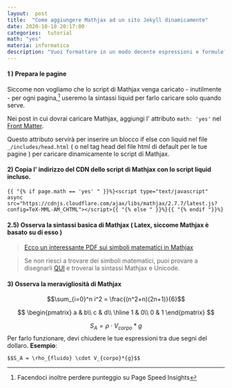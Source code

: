 ```yaml
---
layout:  post
title:  "Come aggiungere Mathjax ad un sito Jekyll dinamicamente"
date: 2020-10-10 20:17:00
categories:  tutorial
math: "yes"
materia: informatica
description: "Vuoi formattare in un modo decente espressioni e formule? Aggiungi il CDN con lo script di di Mathjax, impara la sintassi basica, e inserisci le tue espressioni tra $$"
---
```



#### 1 ) Prepara le pagine

Siccome non vogliamo che lo script di Mathjax venga caricato - inutilmente - per ogni pagina,[^1] useremo la sintassi liquid per farlo caricare solo quando serve. 

Nei post in cui dovrai caricare Mathjax, aggiungi l' attributo `math: 'yes'` nel [Front Matter](https://jekyllrb.com/docs/front-matter/).

Questo attributo servirà per inserire un blocco if else con liquid nel file `_/includes/head.html` ( o nel tag head del file html di default per le tue pagine ) per caricare dinamicamente lo script di Mathjax.

#### 2) Copia l' indirizzo del CDN dello script di Mathjax con lo script liquid incluso.

    {{ "{% if page.math == 'yes' " }}%}<script type="text/javascript" async src="https://cdnjs.cloudflare.com/ajax/libs/mathjax/2.7.7/latest.js?config=TeX-MML-AM_CHTML"></script>{{ "{% else " }}%}{{ "{% endif "}}%}

#### 2.5) Osserva la sintassi basica di Mathjax ( Latex, siccome Mathjax è basato su di esso )

> [Ecco un interessante PDF sui simboli matematici in Mathjax](https://www.caam.rice.edu/~heinken/latex/symbols.pdf)


> Se non riesci a trovare dei simboli matematici, puoi provare a disegnarli [QUI](http://detexify.kirelabs.org/classify.html) e troverai la sintassi Mathjax e Unicode.

#### 3) Osserva la meravigliosità di Mathjax

$$\sum_{i=0}^n i^2 = \frac{(n^2+n)(2n+1)}{6}$$

$$
  \begin{pmatrix}
    a & b\\
    c & d\\
  \hline
    1 & 0\\
    0 & 1
  \end{pmatrix}
$$

$$S_A = \rho \cdot V_{corpo}*{g}$$
Per farlo funzionare, devi chiudere le tue espressioni tra due segni del dollaro. **Esempio**:

    $$S_A = \rho_{fluido} \cdot V_{corpo}*{g}$$


[^1]: Facendoci inoltre perdere punteggio su Page Speed Insights
